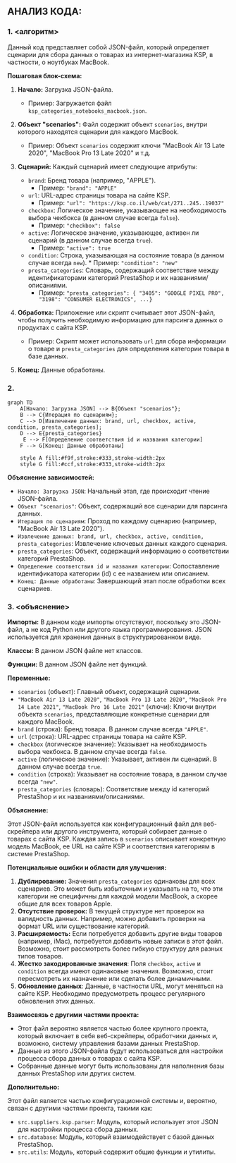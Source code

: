 ## АНАЛИЗ КОДА:

### 1. <алгоритм>

Данный код представляет собой JSON-файл, который определяет сценарии для сбора данных о товарах из интернет-магазина KSP, в частности, о ноутбуках MacBook.

**Пошаговая блок-схема:**

1.  **Начало:** Загрузка JSON-файла.
    
    *   Пример: Загружается файл `ksp_categories_notebooks_macbook.json`.
2.  **Объект "scenarios":** Файл содержит объект `scenarios`, внутри которого находятся сценарии для каждого MacBook.
    *   Пример: Объект `scenarios` содержит ключи "MacBook Air 13 Late 2020", "MacBook Pro 13 Late 2020" и т.д.
3.  **Сценарий:** Каждый сценарий имеет следующие атрибуты:
    *   `brand`: Бренд товара (например, "APPLE").
        *   Пример: `"brand": "APPLE"`
    *   `url`: URL-адрес страницы товара на сайте KSP.
        *   Пример: `"url": "https://ksp.co.il/web/cat/271..245..19037"`
    *   `checkbox`: Логическое значение, указывающее на необходимость выбора чекбокса (в данном случае всегда `false`).
        *   Пример: `"checkbox": false`
    *   `active`: Логическое значение, указывающее, активен ли сценарий (в данном случае всегда `true`).
        *   Пример: `"active": true`
     *   `condition`: Строка, указывающая на состояние товара (в данном случае всегда `new`).
        *   Пример: `"condition": "new"`
    *   `presta_categories`: Словарь, содержащий соответствие между идентификаторами категорий PrestaShop и их названиями/описаниями.
        *   Пример: `"presta_categories": { "3405": "GOOGLE PIXEL PRO", "3198": "CONSUMER ELECTRONICS", ...}`
4.  **Обработка:** Приложение или скрипт считывает этот JSON-файл, чтобы получить необходимую информацию для парсинга данных о продуктах с сайта KSP.
    *   Пример: Скрипт может использовать `url` для сбора информации о товаре и `presta_categories` для определения категории товара в базе данных.
5.  **Конец:** Данные обработаны.

### 2. <mermaid>

```mermaid
graph TD
    A[Начало: Загрузка JSON] --> B{Объект "scenarios"};
    B --> C{Итерация по сценариям};
    C --> D[Извлечение данных: brand, url, checkbox, active, condition, presta_categories];
    D --> E{presta_categories}
     E --> F[Определение соответствия id и названия категории]
    F --> G[Конец: Данные обработаны]
    
    style A fill:#f9f,stroke:#333,stroke-width:2px
    style G fill:#ccf,stroke:#333,stroke-width:2px
```

**Объяснение зависимостей:**

*   `Начало: Загрузка JSON`: Начальный этап, где происходит чтение JSON-файла.
*   `Объект "scenarios"`:  Объект, содержащий все сценарии для парсинга данных.
*   `Итерация по сценариям`: Проход по каждому сценарию (например, "MacBook Air 13 Late 2020").
*   `Извлечение данных: brand, url, checkbox, active, condition, presta_categories`:  Извлечение ключевых данных каждого сценария.
*   `presta_categories`: Объект, содержащий информацию о соответствии категорий PrestaShop.
*   `Определение соответствия id и названия категории`: Сопоставление идентификатора категории (id) с ее названием или описанием.
*   `Конец: Данные обработаны`: Завершающий этап после обработки всех сценариев.

### 3. <объяснение>

**Импорты:**
В данном коде импорты отсутствуют, поскольку это JSON-файл, а не код Python или другого языка программирования. JSON используется для хранения данных в структурированном виде.

**Классы:**
В данном JSON файле нет классов.

**Функции:**
В данном JSON файле нет функций.

**Переменные:**
*   `scenarios` (объект): Главный объект, содержащий сценарии.
*   `"MacBook Air 13 Late 2020"`, `"MacBook Pro 13 Late 2020"`, `"MacBook Pro 14 Late 2021"`, `"MacBook Pro 16 Late 2021"` (ключи): Ключи внутри объекта `scenarios`, представляющие конкретные сценарии для каждого MacBook.
*   `brand` (строка): Бренд товара. В данном случае всегда `"APPLE"`.
*   `url` (строка): URL-адрес страницы товара на сайте KSP.
*   `checkbox` (логическое значение): Указывает на необходимость выбора чекбокса. В данном случае всегда `false`.
*   `active` (логическое значение): Указывает, активен ли сценарий. В данном случае всегда `true`.
*   `condition` (строка): Указывает на состояние товара, в данном случае всегда `"new"`.
*   `presta_categories` (словарь): Соответствие между id категорий PrestaShop и их названиями/описаниями.

**Объяснение:**

Этот JSON-файл используется как конфигурационный файл для веб-скрейпера или другого инструмента, который собирает данные о товарах с сайта KSP. Каждая запись в `scenarios` описывает конкретную модель MacBook, ее URL на сайте KSP и соответствия категориям в системе PrestaShop.

**Потенциальные ошибки и области для улучшения:**

1.  **Дублирование:** Значения `presta_categories` одинаковы для всех сценариев. Это может быть избыточным и указывать на то, что эти категории не специфичны для каждой модели MacBook, а скорее общие для всех товаров Apple.
2.  **Отсутствие проверок:** В текущей структуре нет проверок на валидность данных. Например, можно добавить проверки на формат URL или существование категорий.
3.  **Расширяемость:** Если потребуется добавить другие виды товаров (например, iMac), потребуется добавить новые записи в этот файл. Возможно, стоит рассмотреть более гибкую структуру для разных типов товаров.
4.  **Жестко закодированные значения**: Поля `checkbox`, `active` и `condition` всегда имеют одинаковые значения. Возможно, стоит пересмотреть их назначение или сделать более динамичными.
5.  **Обновление данных**:  Данные, в частности URL, могут меняться на сайте KSP. Необходимо предусмотреть процесс регулярного обновления этих данных.

**Взаимосвязь с другими частями проекта:**

*   Этот файл вероятно является частью более крупного проекта, который включает в себя веб-скрейперы, обработчики данных и, возможно, систему управления базами данных PrestaShop.
*   Данные из этого JSON-файла будут использоваться для настройки процесса сбора данных о товарах с сайта KSP.
*   Собранные данные могут быть использованы для наполнения базы данных PrestaShop или других систем.

**Дополнительно:**

Этот файл является частью конфигурационной системы и, вероятно, связан с другими частями проекта, такими как:

*   `src.suppliers.ksp.parser`: Модуль, который использует этот JSON для настройки процесса сбора данных.
*   `src.database`: Модуль, который взаимодействует с базой данных PrestaShop.
*   `src.utils`: Модуль, который содержит общие функции и утилиты.